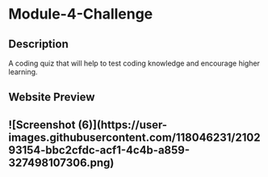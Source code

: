 <h1> Module-4-Challenge </h1>

 <h2> Description </h2> 
  A coding quiz that will help to test coding knowledge and encourage higher learning.

 <h2> Website Preview <h2>
![Screenshot (6)](https://user-images.githubusercontent.com/118046231/210293154-bbc2cfdc-acf1-4c4b-a859-327498107306.png)
